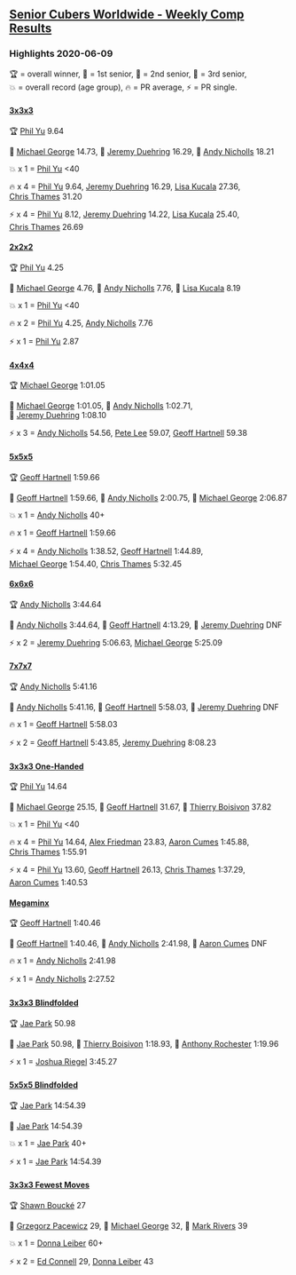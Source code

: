 <style>table {white-space: nowrap;}</style>

## [Senior Cubers Worldwide - Weekly Comp Results](/scw-comp/results/)
### Highlights 2020-06-09

<span style="white-space: nowrap;">🏆 = overall winner</span>, <span style="white-space: nowrap;">🥇 = 1st senior</span>, <span style="white-space: nowrap;">🥈 = 2nd senior</span>, <span style="white-space: nowrap;">🥉 = 3rd senior</span>, <span style="white-space: nowrap;">💥 = overall record (age group)</span>, <span style="white-space: nowrap;">🔥 = PR average</span>, <span style="white-space: nowrap;">⚡ = PR single</span>.

#### [3x3x3](333.md)

<span style="white-space: nowrap;">🏆 [Phil Yu](../../persons/phil_yu/333.md) 9.64</span>

<span style="white-space: nowrap;">🥇 [Michael George](../../persons/michael_george/333.md) 14.73</span>, <span style="white-space: nowrap;">🥈 [Jeremy Duehring](../../persons/jeremy_duehring/333.md) 16.29</span>, <span style="white-space: nowrap;">🥉 [Andy Nicholls](../../persons/andy_nicholls/333.md) 18.21</span>

💥 x 1 = <span style="white-space: nowrap;">[Phil Yu](../../persons/phil_yu/333.md) <40</span>

🔥 x 4 = <span style="white-space: nowrap;">[Phil Yu](../../persons/phil_yu/333.md) 9.64</span>, <span style="white-space: nowrap;">[Jeremy Duehring](../../persons/jeremy_duehring/333.md) 16.29</span>, <span style="white-space: nowrap;">[Lisa Kucala](../../persons/lisa_kucala/333.md) 27.36</span>, <span style="white-space: nowrap;">[Chris Thames](../../persons/chris_thames/333.md) 31.20</span>

⚡ x 4 = <span style="white-space: nowrap;">[Phil Yu](../../persons/phil_yu/333.md) 8.12</span>, <span style="white-space: nowrap;">[Jeremy Duehring](../../persons/jeremy_duehring/333.md) 14.22</span>, <span style="white-space: nowrap;">[Lisa Kucala](../../persons/lisa_kucala/333.md) 25.40</span>, <span style="white-space: nowrap;">[Chris Thames](../../persons/chris_thames/333.md) 26.69</span>

#### [2x2x2](222.md)

<span style="white-space: nowrap;">🏆 [Phil Yu](../../persons/phil_yu/222.md) 4.25</span>

<span style="white-space: nowrap;">🥇 [Michael George](../../persons/michael_george/222.md) 4.76</span>, <span style="white-space: nowrap;">🥈 [Andy Nicholls](../../persons/andy_nicholls/222.md) 7.76</span>, <span style="white-space: nowrap;">🥉 [Lisa Kucala](../../persons/lisa_kucala/222.md) 8.19</span>

💥 x 1 = <span style="white-space: nowrap;">[Phil Yu](../../persons/phil_yu/222.md) <40</span>

🔥 x 2 = <span style="white-space: nowrap;">[Phil Yu](../../persons/phil_yu/222.md) 4.25</span>, <span style="white-space: nowrap;">[Andy Nicholls](../../persons/andy_nicholls/222.md) 7.76</span>

⚡ x 1 = <span style="white-space: nowrap;">[Phil Yu](../../persons/phil_yu/222.md) 2.87</span>

#### [4x4x4](444.md)

<span style="white-space: nowrap;">🏆 [Michael George](../../persons/michael_george/444.md) 1:01.05</span>

<span style="white-space: nowrap;">🥇 [Michael George](../../persons/michael_george/444.md) 1:01.05</span>, <span style="white-space: nowrap;">🥈 [Andy Nicholls](../../persons/andy_nicholls/444.md) 1:02.71</span>, <span style="white-space: nowrap;">🥉 [Jeremy Duehring](../../persons/jeremy_duehring/444.md) 1:08.10</span>

⚡ x 3 = <span style="white-space: nowrap;">[Andy Nicholls](../../persons/andy_nicholls/444.md) 54.56</span>, <span style="white-space: nowrap;">[Pete Lee](../../persons/pete_lee/444.md) 59.07</span>, <span style="white-space: nowrap;">[Geoff Hartnell](../../persons/geoff_hartnell/444.md) 59.38</span>

#### [5x5x5](555.md)

<span style="white-space: nowrap;">🏆 [Geoff Hartnell](../../persons/geoff_hartnell/555.md) 1:59.66</span>

<span style="white-space: nowrap;">🥇 [Geoff Hartnell](../../persons/geoff_hartnell/555.md) 1:59.66</span>, <span style="white-space: nowrap;">🥈 [Andy Nicholls](../../persons/andy_nicholls/555.md) 2:00.75</span>, <span style="white-space: nowrap;">🥉 [Michael George](../../persons/michael_george/555.md) 2:06.87</span>

💥 x 1 = <span style="white-space: nowrap;">[Andy Nicholls](../../persons/andy_nicholls/555.md) 40+</span>

🔥 x 1 = <span style="white-space: nowrap;">[Geoff Hartnell](../../persons/geoff_hartnell/555.md) 1:59.66</span>

⚡ x 4 = <span style="white-space: nowrap;">[Andy Nicholls](../../persons/andy_nicholls/555.md) 1:38.52</span>, <span style="white-space: nowrap;">[Geoff Hartnell](../../persons/geoff_hartnell/555.md) 1:44.89</span>, <span style="white-space: nowrap;">[Michael George](../../persons/michael_george/555.md) 1:54.40</span>, <span style="white-space: nowrap;">[Chris Thames](../../persons/chris_thames/555.md) 5:32.45</span>

#### [6x6x6](666.md)

<span style="white-space: nowrap;">🏆 [Andy Nicholls](../../persons/andy_nicholls/666.md) 3:44.64</span>

<span style="white-space: nowrap;">🥇 [Andy Nicholls](../../persons/andy_nicholls/666.md) 3:44.64</span>, <span style="white-space: nowrap;">🥈 [Geoff Hartnell](../../persons/geoff_hartnell/666.md) 4:13.29</span>, <span style="white-space: nowrap;">🥉 [Jeremy Duehring](../../persons/jeremy_duehring/666.md) DNF</span>

⚡ x 2 = <span style="white-space: nowrap;">[Jeremy Duehring](../../persons/jeremy_duehring/666.md) 5:06.63</span>, <span style="white-space: nowrap;">[Michael George](../../persons/michael_george/666.md) 5:25.09</span>

#### [7x7x7](777.md)

<span style="white-space: nowrap;">🏆 [Andy Nicholls](../../persons/andy_nicholls/777.md) 5:41.16</span>

<span style="white-space: nowrap;">🥇 [Andy Nicholls](../../persons/andy_nicholls/777.md) 5:41.16</span>, <span style="white-space: nowrap;">🥈 [Geoff Hartnell](../../persons/geoff_hartnell/777.md) 5:58.03</span>, <span style="white-space: nowrap;">🥉 [Jeremy Duehring](../../persons/jeremy_duehring/777.md) DNF</span>

🔥 x 1 = <span style="white-space: nowrap;">[Geoff Hartnell](../../persons/geoff_hartnell/777.md) 5:58.03</span>

⚡ x 2 = <span style="white-space: nowrap;">[Geoff Hartnell](../../persons/geoff_hartnell/777.md) 5:43.85</span>, <span style="white-space: nowrap;">[Jeremy Duehring](../../persons/jeremy_duehring/777.md) 8:08.23</span>

#### [3x3x3 One-Handed](333oh.md)

<span style="white-space: nowrap;">🏆 [Phil Yu](../../persons/phil_yu/333oh.md) 14.64</span>

<span style="white-space: nowrap;">🥇 [Michael George](../../persons/michael_george/333oh.md) 25.15</span>, <span style="white-space: nowrap;">🥈 [Geoff Hartnell](../../persons/geoff_hartnell/333oh.md) 31.67</span>, <span style="white-space: nowrap;">🥉 [Thierry Boisivon](../../persons/thierry_boisivon/333oh.md) 37.82</span>

💥 x 1 = <span style="white-space: nowrap;">[Phil Yu](../../persons/phil_yu/333oh.md) <40</span>

🔥 x 4 = <span style="white-space: nowrap;">[Phil Yu](../../persons/phil_yu/333oh.md) 14.64</span>, <span style="white-space: nowrap;">[Alex Friedman](../../persons/alex_friedman/333oh.md) 23.83</span>, <span style="white-space: nowrap;">[Aaron Cumes](../../persons/aaron_cumes/333oh.md) 1:45.88</span>, <span style="white-space: nowrap;">[Chris Thames](../../persons/chris_thames/333oh.md) 1:55.91</span>

⚡ x 4 = <span style="white-space: nowrap;">[Phil Yu](../../persons/phil_yu/333oh.md) 13.60</span>, <span style="white-space: nowrap;">[Geoff Hartnell](../../persons/geoff_hartnell/333oh.md) 26.13</span>, <span style="white-space: nowrap;">[Chris Thames](../../persons/chris_thames/333oh.md) 1:37.29</span>, <span style="white-space: nowrap;">[Aaron Cumes](../../persons/aaron_cumes/333oh.md) 1:40.53</span>

#### [Megaminx](minx.md)

<span style="white-space: nowrap;">🏆 [Geoff Hartnell](../../persons/geoff_hartnell/minx.md) 1:40.46</span>

<span style="white-space: nowrap;">🥇 [Geoff Hartnell](../../persons/geoff_hartnell/minx.md) 1:40.46</span>, <span style="white-space: nowrap;">🥈 [Andy Nicholls](../../persons/andy_nicholls/minx.md) 2:41.98</span>, <span style="white-space: nowrap;">🥉 [Aaron Cumes](../../persons/aaron_cumes/minx.md) DNF</span>

🔥 x 1 = <span style="white-space: nowrap;">[Andy Nicholls](../../persons/andy_nicholls/minx.md) 2:41.98</span>

⚡ x 1 = <span style="white-space: nowrap;">[Andy Nicholls](../../persons/andy_nicholls/minx.md) 2:27.52</span>

#### [3x3x3 Blindfolded](333bf.md)

<span style="white-space: nowrap;">🏆 [Jae Park](../../persons/jae_park/333bf.md) 50.98</span>

<span style="white-space: nowrap;">🥇 [Jae Park](../../persons/jae_park/333bf.md) 50.98</span>, <span style="white-space: nowrap;">🥈 [Thierry Boisivon](../../persons/thierry_boisivon/333bf.md) 1:18.93</span>, <span style="white-space: nowrap;">🥉 [Anthony Rochester](../../persons/anthony_rochester/333bf.md) 1:19.96</span>

⚡ x 1 = <span style="white-space: nowrap;">[Joshua Riegel](../../persons/joshua_riegel/333bf.md) 3:45.27</span>

#### [5x5x5 Blindfolded](555bf.md)

<span style="white-space: nowrap;">🏆 [Jae Park](../../persons/jae_park/555bf.md) 14:54.39</span>

<span style="white-space: nowrap;">🥇 [Jae Park](../../persons/jae_park/555bf.md) 14:54.39</span>

💥 x 1 = <span style="white-space: nowrap;">[Jae Park](../../persons/jae_park/555bf.md) 40+</span>

⚡ x 1 = <span style="white-space: nowrap;">[Jae Park](../../persons/jae_park/555bf.md) 14:54.39</span>

#### [3x3x3 Fewest Moves](333fm.md)

<span style="white-space: nowrap;">🏆 [Shawn Boucké](../../persons/shawn_boucke/333fm.md) 27</span>

<span style="white-space: nowrap;">🥇 [Grzegorz Pacewicz](../../persons/grzegorz_pacewicz/333fm.md) 29</span>, <span style="white-space: nowrap;">🥈 [Michael George](../../persons/michael_george/333fm.md) 32</span>, <span style="white-space: nowrap;">🥉 [Mark Rivers](../../persons/mark_rivers/333fm.md) 39</span>

💥 x 1 = <span style="white-space: nowrap;">[Donna Leiber](../../persons/donna_leiber/333fm.md) 60+</span>

⚡ x 2 = <span style="white-space: nowrap;">[Ed Connell](../../persons/ed_connell/333fm.md) 29</span>, <span style="white-space: nowrap;">[Donna Leiber](../../persons/donna_leiber/333fm.md) 43</span>


<!-- Global site tag (gtag.js) - Google Analytics -->
<script async src="https://www.googletagmanager.com/gtag/js?id=UA-86348435-3"></script>
<script>window.dataLayer = window.dataLayer || []; function gtag() {dataLayer.push(arguments);} gtag('js', new Date()); gtag('config', 'UA-86348435-3');</script>
